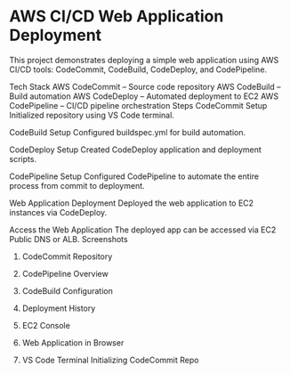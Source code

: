 # **AWS CI/CD Web Application Deployment**

This project demonstrates deploying a simple web application using AWS CI/CD tools: CodeCommit, CodeBuild, CodeDeploy, and CodePipeline.

Tech Stack
AWS CodeCommit – Source code repository
AWS CodeBuild – Build automation
AWS CodeDeploy – Automated deployment to EC2
AWS CodePipeline – CI/CD pipeline orchestration
Steps
CodeCommit Setup
Initialized repository using VS Code terminal.

CodeBuild Setup
Configured buildspec.yml for build automation.

CodeDeploy Setup
Created CodeDeploy application and deployment scripts.

CodePipeline Setup
Configured CodePipeline to automate the entire process from commit to deployment.

Web Application Deployment
Deployed the web application to EC2 instances via CodeDeploy.

Access the Web Application
The deployed app can be accessed via EC2 Public DNS or ALB.
Screenshots
1. CodeCommit Repository

2. CodePipeline Overview

3. CodeBuild Configuration

4. Deployment History

5. EC2 Console

6. Web Application in Browser

7. VS Code Terminal Initializing CodeCommit Repo
